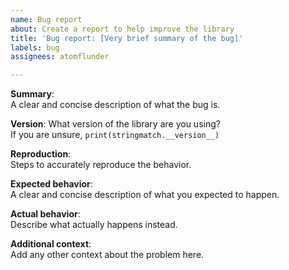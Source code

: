 ```yaml
---
name: Bug report
about: Create a report to help improve the library
title: 'Bug report: [Very brief summary of the bug]'
labels: bug
assignees: atomflunder

---
```


<!-- Thanks for taking the time to fill out a bug report.   
It will be reviewed as soon as possible.  -->

**Summary**:  
A clear and concise description of what the bug is.

**Version**:
What version of the library are you using?  
If you are unsure, `print(stringmatch.__version__)`

**Reproduction**:  
Steps to accurately reproduce the behavior.

**Expected behavior**:  
A clear and concise description of what you expected to happen.

**Actual behavior**:  
Describe what actually happens instead.

**Additional context**:  
Add any other context about the problem here.
